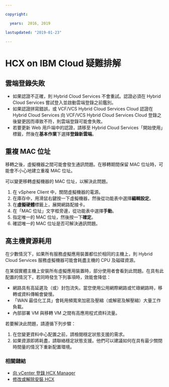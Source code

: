 ```yaml
---

copyright:

  years:  2016, 2019

lastupdated: "2019-01-23"

---
```

# HCX on IBM Cloud 疑難排解

## 雲端登錄失敗

* 如果認證不正確，則 Hybrid Cloud Services 不會重試。認證必須在 Hybrid Cloud Services 嘗試登入並啟動雲端登錄之前鑑別。
* 如果認證拼寫錯誤，或 VCF/VCS Hybrid Cloud Services Cloud 認證在 Hybrid Cloud Services 向 VCF/VCS Hybrid Cloud Services Cloud 登錄之後變更因而導致不符，則雲端登錄可能會失敗。
* 若要更新 Web 用戶端中的認證，請移至 Hybrid Cloud Services「開始使用」標籤，然後在**基本作業**下選擇**登錄新雲端**。

## 重複 MAC 位址

移轉之後，虛擬機器之間可能會發生通訊問題。在移轉期間保留 MAC 位址時，可能會不小心地建立重複 MAC 位址。

可以變更移轉虛擬機器的 MAC 位址，以解決此問題。

1. 在 vSphere Client 中，關閉虛擬機器的電源。
2. 在庫存中，用滑鼠右鍵按一下虛擬機器，然後從功能表中選擇**編輯設定**。
3. 在**虛擬硬體**標籤上，展開網路配接卡。
4. 在「MAC 位址」文字框旁邊，從功能表中選擇**手動**。
5. 指定唯一的 MAC 位址，然後按一下**確定**。
6. 確認唯一的 MAC 位址是否可解決通訊問題。

## 高主機資源耗用

在少數情況下，如果所有服務虛擬應用裝置都位於相同的主機上，則 Hybrid Cloud Services 服務虛擬機器可能會耗盡主機的 CPU 及磁碟資源。

在某個實體主機上安裝所有虛擬應用裝置時，部分使用者會看到此問題。在具有此配置的情況下，若同時發生下列事項時，效能會降低：
* 網路具有高延遲及（或）封包流失。當您使用公用網際網路或忙碌網路時，移轉或資料傳輸會變慢。
* 「WAN 最佳化工具」會耗用頻寬來加密及壓縮（或解密及解壓縮）大量工作負載。
* 內部部署 VM 與移轉 VM 之間有高應用程式資料流量。

若要解決此問題，請遵循下列步驟：

1. 在您變更資料中心配置之前，請檢閱穩定狀態支援的需求。
2. 如果資源即將耗盡，請聯絡穩定狀態支援。他們可以建議如何在具有最少關閉時間量的情況下重新配置環境。

### 相關鏈結

* [向 vCenter 登錄 HCX Manager](/docs/services/vmwaresolutions/archiref/hcx-archi/hcx-archi-reg-vcenter.html)
* [修改或解除安裝 HCX](/docs/services/vmwaresolutions/archiref/hcx-archi/hcx-archi-mod-uninstall.html)

